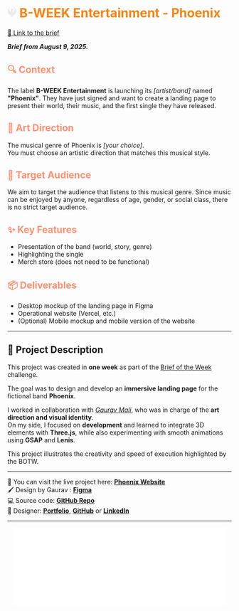 <h1 align="left">
  <img src="public/logo-phx.svg" alt="Logo Phoenix" width="20"  />
  <span style="color:#f38415;">B-WEEK Entertainment - Phoenix</span>
</h1>

<a href="https://briefweek.fr/brief/bweek-entertainment" target="_blank">
    🔗 Link to the brief
</a>

***Brief from August 9, 2025.*** 

## <font color='#ff9072'>🔍 Context</font>

 
The label **B-WEEK Entertainment** is launching its *[artist/band]* named **"Phoenix"**. They have just signed and want to create a landing page to present their world, their music, and the first single they have released.

## <font color='#ff9072'>🎤 Art Direction</font>

The musical genre of Phoenix is *[your choice]*.  
You must choose an artistic direction that matches this musical style.

## <font color='#ff9072'>👥 Target Audience</font>

We aim to target the audience that listens to this musical genre. Since music can be enjoyed by anyone, regardless of age, gender, or social class, there is no strict target audience.


## <font color="#ff9072">✨ Key Features</font>
* Presentation of the band (world, story, genre)
* Highlighting the single
* Merch store (does not need to be functional)

## <font color="#ff9072">📦 Deliverables</font>
* Desktop mockup of the landing page in Figma
* Operational website (Vercel, etc.)
* (Optional) Mobile mockup and mobile version of the website

---

## 📖 Project Description

This project was created in **one week** as part of the 
<a href="https://briefweek.fr" target="_blank">Brief of the Week</a> challenge.  

The goal was to design and develop an **immersive landing page** for the fictional band **Phoenix**. 

I worked in collaboration with [*Gaurav Mali*](https://github.com/HaribolGM), who was in charge of the **art direction and visual identity**.  
On my side, I focused on **development** and learned to integrate 3D elements with **Three.js**, while also experimenting with smooth animations using **GSAP** and **Lenis**.  

This project illustrates the creativity and speed of execution highlighted by the BOTW.

---

🚀 You can visit the live project here: [**Phoenix Website**](https://phoenix-botw.vercel.app/)  
🖌️ Design by Gaurav : [**Figma**](https://www.figma.com/design/SKvHMot51iFDwKtRcjmCnn/BOTW-Dj?node-id=812-20&p=f&t=dKBUFa84xcf5wQtH-0)  
💻 Source code: [**GitHub Repo**](https://github.com/SohamHUG/Phoenix/tree/main/src)  
🎨 Designer: [**Portfolio**](https://dj-mali-boy.vercel.app/), [**GitHub**](https://github.com/HaribolGM) or [**LinkedIn**](https://www.linkedin.com/in/gauravmalii/)  

---
<p align="center">
  <img src="public/logo.svg" alt="Logo Phoenix" width="480" />
</p>